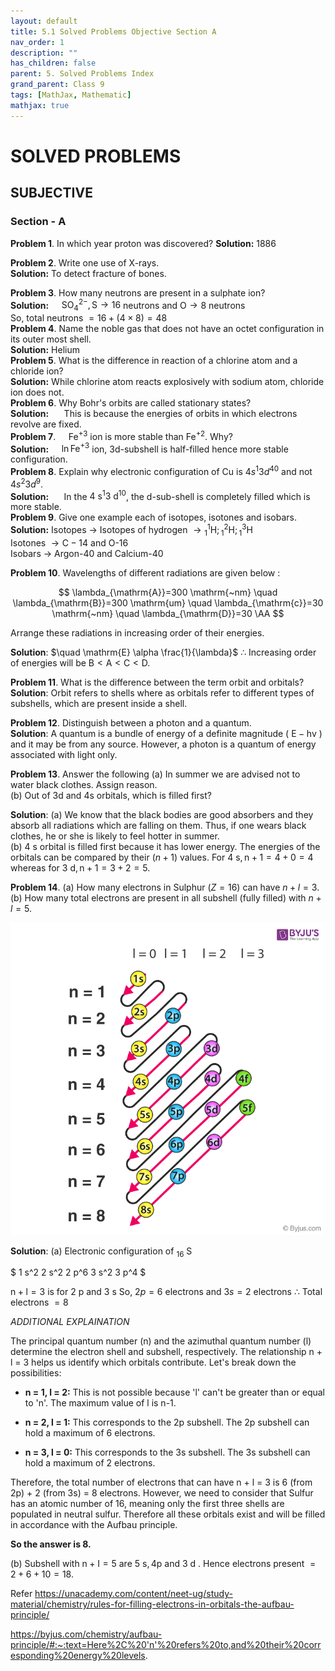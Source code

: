 ```yaml
---
layout: default
title: 5.1 Solved Problems Objective Section A
nav_order: 1
description: ""
has_children: false
parent: 5. Solved Problems Index
grand_parent: Class 9
tags: [MathJax, Mathematic]
mathjax: true
---
```


# SOLVED PROBLEMS

## SUBJECTIVE

### Section - A 

**Problem 1**. In which year proton was discovered?
**Solution:** 1886 

**Problem 2**. Write one use of X-rays.  
**Solution:** To detect fracture of bones.

**Problem 3**. How many neutrons are present in a sulphate ion?  
**Solution:** $\quad \mathrm{SO}_4^{2-}, \mathrm{S} \rightarrow 16$ neutrons and $\mathrm{O} \rightarrow 8$ neutrons  
So, total neutrons $=16+(4 \times 8)=48$  
**Problem 4**. Name the noble gas that does not have an octet configuration in its outer most shell.  
**Solution:** Helium  
**Problem 5**. What is the difference in reaction of a chlorine atom and a chloride ion?  
**Solution:** While chlorine atom reacts explosively with sodium atom, chloride ion does not.  
**Problem 6**. Why Bohr's orbits are called stationary states?  
**Solution:** $\quad$ This is because the energies of orbits in which electrons revolve are fixed.  
**Problem 7**. $\quad \mathrm{Fe}^{+3}$ ion is more stable than $\mathrm{Fe}^{+2}$. Why?  
**Solution:** $\quad \ln \mathrm{Fe}^{+3}$ ion, 3d-subshell is half-filled hence more stable configuration.  
**Problem 8**. Explain why electronic configuration of Cu is $4 s^1 3 d^{40}$ and not $4 s^2 3 d^9$.  
**Solution:** $\quad$ In the $4 \mathrm{~s}^1 3 \mathrm{~d}^{10}$, the d-sub-shell is completely filled which is more stable.  
**Problem 9**. Give one example each of isotopes, isotones and isobars.    
**Solution:** Isotopes $\longrightarrow$ Isotopes of hydrogen $\longrightarrow{ }_1^1 \mathrm{H} ;{ }_1^2 \mathrm{H} ;{ }_1^3 \mathrm{H}$   
Isotones $\longrightarrow \mathrm{C}-14$ and O-16  
Isobars $\longrightarrow$ Argon-40 and Calcium-40  

**Problem 10**. Wavelengths of different radiations are given below :

$$
\lambda_{\mathrm{A}}=300 \mathrm{~nm} \quad \lambda_{\mathrm{B}}=300 \mathrm{um} \quad \lambda_{\mathrm{c}}=30 \mathrm{~nm} \quad \lambda_{\mathrm{D}}=30 \AA
$$


Arrange these radiations in increasing order of their energies.

**Solution**: $\quad \mathrm{E} \alpha \frac{1}{\lambda}$
$\therefore$ Increasing order of energies will be $\mathrm{B}<\mathrm{A}<\mathrm{C}<\mathrm{D}$.  

**Problem 11**. What is the difference between the term orbit and orbitals?  
**Solution**: Orbit refers to shells where as orbitals refer to different types of subshells, which are present inside a shell.

**Problem 12**. Distinguish between a photon and a quantum.  
**Solution**: A quantum is a bundle of energy of a definite magnitude ( $\mathrm{E}-\mathrm{hv}$ ) and it may be from any source. However, a photon is a quantum of energy associated with light only.

**Problem 13**. Answer the following
(a) In summer we are advised not to water black clothes. Assign reason.  
(b) Out of 3d and 4s orbitals, which is filled first?  

**Solution**: (a) We know that the black bodies are good absorbers and they absorb all radiations which are falling on them. Thus, if one wears black clothes, he or she is likely to feel hotter in summer.  
(b) 4 s orbital is filled first because it has lower energy. The energies of the orbitals can be compared by their $(n+1)$ values. For $4 \mathrm{~s}, \mathrm{n}+1=4+0=4$ whereas for $3 \mathrm{~d}, \mathrm{n}+1=3+2=5$.

**Problem 14**. (a) How many electrons in Sulphur $(Z=16)$ can have $n+l=3$.  
(b) How many total electrons are present in all subshell (fully filled) with $n+l=5$.  

![quantum energy levels](./quantum-energy-levles.png)

**Solution**:
(a) Electronic configuration of ${ }_{16} \mathrm{~S}$

$
1 s^2 2 s^2 2 p^6 3 s^2 3 p^4
$

$\mathrm{n}+\mathrm{l}=3$ is for 2 p and 3 s
So, $2 p=6$ electrons and $3 s=2$ electrons
$\therefore$ Total electrons $=8$

*ADDITIONAL EXPLAINATION*

The principal quantum number (n) and the azimuthal quantum number (l) determine the electron shell and subshell, respectively.  The relationship n + l = 3 helps us identify which orbitals contribute. Let's break down the possibilities:

* **n = 1, l = 2:** This is not possible because 'l' can't be greater than or equal to 'n'.  The maximum value of l is n-1.

* **n = 2, l = 1:** This corresponds to the 2p subshell.  The 2p subshell can hold a maximum of 6 electrons.

* **n = 3, l = 0:** This corresponds to the 3s subshell. The 3s subshell can hold a maximum of 2 electrons.

Therefore, the total number of electrons that can have n + l = 3 is 6 (from 2p) + 2 (from 3s) = 8 electrons.  However, we need to consider that Sulfur has an atomic number of 16, meaning only the first three shells are populated in neutral sulfur.  Therefore all these orbitals exist and will be filled in accordance with the Aufbau principle.

**So the answer is 8.**

(b) Subshell with $\mathrm{n}+\mathrm{I}=5$ are $5 \mathrm{~s}, 4 \mathrm{p}$ and 3 d . Hence electrons present $=2+6+10=18$.

Refer https://unacademy.com/content/neet-ug/study-material/chemistry/rules-for-filling-electrons-in-orbitals-the-aufbau-principle/

https://byjus.com/chemistry/aufbau-principle/#:~:text=Here%2C%20'n'%20refers%20to,and%20their%20corresponding%20energy%20levels.

